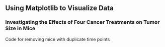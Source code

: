 ## Using Matplotlib to Visualize Data

### Investigating the Effects of Four Cancer Treatments on Tumor Size in Mice





Code for removing mice with duplicate time points

